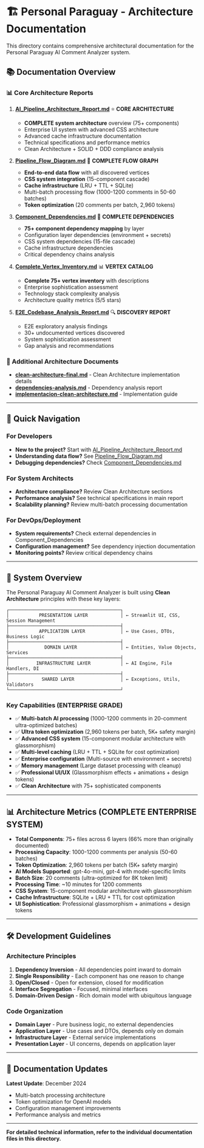 # 🏗️ Personal Paraguay - Architecture Documentation

This directory contains comprehensive architectural documentation for the Personal Paraguay AI Comment Analyzer system.

## 📚 Documentation Overview

### 📊 Core Architecture Reports

1. **[AI_Pipeline_Architecture_Report.md](./AI_Pipeline_Architecture_Report.md)** ⭐ **CORE ARCHITECTURE**
   - **COMPLETE system architecture** overview (75+ components)
   - Enterprise UI system with advanced CSS architecture
   - Advanced cache infrastructure documentation
   - Technical specifications and performance metrics
   - Clean Architecture + SOLID + DDD compliance analysis

2. **[Pipeline_Flow_Diagram.md](./Pipeline_Flow_Diagram.md)** 🔄 **COMPLETE FLOW GRAPH**
   - **End-to-end data flow** with all discovered vertices
   - **CSS system integration** (15-component cascade)
   - **Cache infrastructure** (LRU + TTL + SQLite)
   - Multi-batch processing flow (1000-1200 comments in 50-60 batches)
   - **Token optimization** (20 comments per batch, 2,960 tokens)

3. **[Component_Dependencies.md](./Component_Dependencies.md)** 🔗 **COMPLETE DEPENDENCIES**
   - **75+ component dependency mapping** by layer
   - Configuration layer dependencies (environment + secrets)
   - CSS system dependencies (15-file cascade)
   - Cache infrastructure dependencies
   - Critical dependency chains analysis

4. **[Complete_Vertex_Inventory.md](./Complete_Vertex_Inventory.md)** 📊 **VERTEX CATALOG**
   - **Complete 75+ vertex inventory** with descriptions
   - Enterprise sophistication assessment  
   - Technology stack complexity analysis
   - Architecture quality metrics (5/5 stars)

5. **[E2E_Codebase_Analysis_Report.md](./E2E_Codebase_Analysis_Report.md)** 🔍 **DISCOVERY REPORT**
   - E2E exploratory analysis findings
   - 30+ undocumented vertices discovered
   - System sophistication assessment
   - Gap analysis and recommendations

### 📖 Additional Architecture Documents

- **[clean-architecture-final.md](./clean-architecture-final.md)** - Clean Architecture implementation details
- **[dependencies-analysis.md](./dependencies-analysis.md)** - Dependency analysis report
- **[implementacion-clean-architecture.md](./implementacion-clean-architecture.md)** - Implementation guide

---

## 🎯 Quick Navigation

### For Developers
- **New to the project?** Start with [AI_Pipeline_Architecture_Report.md](./AI_Pipeline_Architecture_Report.md)
- **Understanding data flow?** See [Pipeline_Flow_Diagram.md](./Pipeline_Flow_Diagram.md)
- **Debugging dependencies?** Check [Component_Dependencies.md](./Component_Dependencies.md)

### For System Architects  
- **Architecture compliance?** Review Clean Architecture sections
- **Performance analysis?** See technical specifications in main report
- **Scalability planning?** Review multi-batch processing documentation

### For DevOps/Deployment
- **System requirements?** Check external dependencies in Component_Dependencies
- **Configuration management?** See dependency injection documentation
- **Monitoring points?** Review critical dependency chains

---

## 🔄 System Overview

The Personal Paraguay AI Comment Analyzer is built using **Clean Architecture** principles with these key layers:

```
┌─────────────────────────────────────────┐
│           PRESENTATION LAYER            │ ← Streamlit UI, CSS, Session Management
├─────────────────────────────────────────┤
│           APPLICATION LAYER             │ ← Use Cases, DTOs, Business Logic  
├─────────────────────────────────────────┤
│             DOMAIN LAYER                │ ← Entities, Value Objects, Services
├─────────────────────────────────────────┤
│          INFRASTRUCTURE LAYER           │ ← AI Engine, File Handlers, DI
├─────────────────────────────────────────┤
│            SHARED LAYER                 │ ← Exceptions, Utils, Validators
└─────────────────────────────────────────┘
```

### Key Capabilities (ENTERPRISE GRADE)
- ✅ **Multi-batch AI processing** (1000-1200 comments in 20-comment ultra-optimized batches)
- ✅ **Ultra token optimization** (2,960 tokens per batch, 5K+ safety margin)
- ✅ **Advanced CSS system** (15-component modular architecture with glassmorphism)
- ✅ **Multi-level caching** (LRU + TTL + SQLite for cost optimization)
- ✅ **Enterprise configuration** (Multi-source with environment + secrets)
- ✅ **Memory management** (Large dataset processing with cleanup)
- ✅ **Professional UI/UX** (Glassmorphism effects + animations + design tokens)
- ✅ **Clean Architecture** with 75+ sophisticated components

---

## 📊 Architecture Metrics (COMPLETE ENTERPRISE SYSTEM)

- **Total Components**: 75+ files across 6 layers (66% more than originally documented)
- **Processing Capacity**: 1000-1200 comments per analysis (50-60 batches)
- **Token Optimization**: 2,960 tokens per batch (5K+ safety margin)
- **AI Models Supported**: gpt-4o-mini, gpt-4 with model-specific limits
- **Batch Size**: 20 comments (ultra-optimized for 8K token limit)
- **Processing Time**: ~10 minutes for 1200 comments
- **CSS System**: 15-component modular architecture with glassmorphism
- **Cache Infrastructure**: SQLite + LRU + TTL for cost optimization
- **UI Sophistication**: Professional glassmorphism + animations + design tokens

---

## 🛠️ Development Guidelines

### Architecture Principles
1. **Dependency Inversion** - All dependencies point inward to domain
2. **Single Responsibility** - Each component has one reason to change  
3. **Open/Closed** - Open for extension, closed for modification
4. **Interface Segregation** - Focused, minimal interfaces
5. **Domain-Driven Design** - Rich domain model with ubiquitous language

### Code Organization
- **Domain Layer** - Pure business logic, no external dependencies
- **Application Layer** - Use cases and DTOs, depends only on domain
- **Infrastructure Layer** - External service implementations
- **Presentation Layer** - UI concerns, depends on application layer

---

## 📅 Documentation Updates

**Latest Update**: December 2024
- Multi-batch processing architecture
- Token optimization for OpenAI models  
- Configuration management improvements
- Performance analysis and metrics

---

**For detailed technical information, refer to the individual documentation files in this directory.**